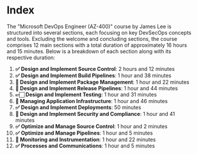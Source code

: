 # Index

The "Microsoft DevOps Engineer (AZ-400)" course by James Lee is structured into several sections, each focusing on key DevSecOps concepts and tools. Excluding the welcome and concluding sections, the course comprises 12 main sections with a total duration of approximately 16 hours and 15 minutes. Below is a breakdown of each section along with its respective duration:

1. **✅ Design and Implement Source Control**: 2 hours and 12 minutes
1. **✅ Design and Implement Build Pipelines**: 1 hour and 38 minutes
1. **📌 Design and Implement Package Management**: 1 hour and 22 minutes
1. **📌 Design and Implement Release Pipelines**: 1 hour and 44 minutes
1. **👉🏻 Design and Implement Testing**: 1 hour and 31 minutes
1. **📌 Managing Application Infrastructure**: 1 hour and 46 minutes
1. **✅ Design and Implement Deployments**: 50 minutes
1. **📌 Design and Implement Security and Compliance**: 1 hour and 41 minutes
1. **✅ Optimize and Manage Source Control**: 1 hour and 2 minutes
1. **✅ Optimize and Manage Pipelines**: 1 hour and 5 minutes
1. **📌 Monitoring and Instrumentation**: 1 hour and 22 minutes
1. **✅ Processes and Communications**: 1 hour and 5 minutes
